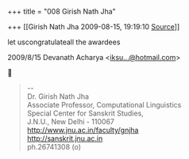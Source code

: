 +++
title = "008 Girish Nath Jha"

+++
[[Girish Nath Jha	2009-08-15, 19:19:10 [Source](https://groups.google.com/g/bvparishat/c/ruXtKgw1wzs)]]



let uscongratulateall the awardees

  
  


2009/8/15 Devanath Acharya \<[iksu...@hotmail.com]()\>  



> --  
> Dr. Girish Nath Jha  
> Associate Professor, Computational Linguistics  
> Special Center for Sanskrit Studies,  
> J.N.U., New Delhi - 110067  
> <http://www.jnu.ac.in/faculty/gnjha>  
> <http://sanskrit.jnu.ac.in>  
> ph.26741308 (o)  


